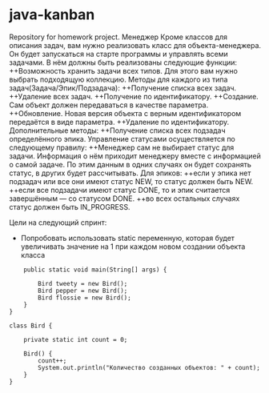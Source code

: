 # java-kanban
Repository for homework project.
Менеджер
Кроме классов для описания задач, вам нужно реализовать класс для объекта-менеджера. Он будет запускаться на старте программы и управлять всеми задачами. В нём должны быть реализованы следующие функции:
++Возможность хранить задачи всех типов. Для этого вам нужно выбрать подходящую коллекцию.
Методы для каждого из типа задач(Задача/Эпик/Подзадача):
++Получение списка всех задач.
++Удаление всех задач.
++Получение по идентификатору.
++Создание. Сам объект должен передаваться в качестве параметра.
++Обновление. Новая версия объекта с верным идентификатором передаётся в виде параметра.
++Удаление по идентификатору.
Дополнительные методы:
++Получение списка всех подзадач определённого эпика.
Управление статусами осуществляется по следующему правилу:
++Менеджер сам не выбирает статус для задачи. Информация о нём приходит менеджеру вместе с информацией о самой задаче. По этим данным в одних случаях он будет сохранять статус, в других будет рассчитывать.
Для эпиков:
++если у эпика нет подзадач или все они имеют статус NEW, то статус должен быть NEW.
++если все подзадачи имеют статус DONE, то и эпик считается завершённым — со статусом DONE.
++во всех остальных случаях статус должен быть IN_PROGRESS.

Цели на следующий спринт:
- Попробовать использовать static переменную, которая будет увеличивать значение на 1 при каждом новом создании объекта класса
``` public class Practicum {
    public static void main(String[] args) {

        Bird tweety = new Bird();
        Bird pepper = new Bird();
        Bird flossie = new Bird();
    }
}

class Bird {

    private static int count = 0;

    Bird() {
        count++;
        System.out.println("Количество созданных объектов: " + count);
    }
}
```
